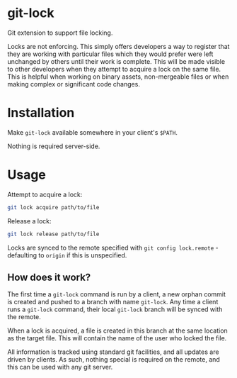 # git-lock

Git extension to support file locking.

Locks are not enforcing. This simply offers developers a way to register that they are working with particular files which they would prefer were left unchanged by others until their work is complete. This will be made visible to other developers when they attempt to acquire a lock on the same file. This is helpful when working on binary assets, non-mergeable files or when making complex or significant code changes.

# Installation

Make `git-lock` available somewhere in your client's `$PATH`.

Nothing is required server-side.

# Usage

Attempt to acquire a lock:

```bash
git lock acquire path/to/file
```

Release a lock:

```bash
git lock release path/to/file
```

Locks are synced to the remote specified with `git config lock.remote` - defaulting to `origin` if this is unspecified.

## How does it work?

The first time a `git-lock` command is run by a client, a new orphan commit is created and pushed to a branch with name `git-lock`. Any time a client runs a `git-lock` command, their local `git-lock` branch will be synced with the remote.

When a lock is acquired, a file is created in this branch at the same location as the target file. This will contain the name of the user who locked the file.

All information is tracked using standard git facilities, and all updates are driven by clients. As such, nothing special is required on the remote, and this can be used with any git server.
